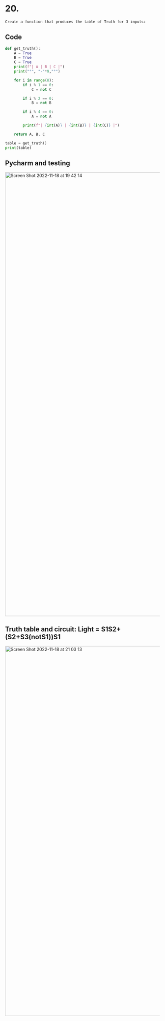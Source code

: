 # 20. 
```diff
Create a function that produces the table of Truth for 3 inputs:
```

## Code
```.py
def get_truth():
    A = True
    B = True
    C = True
    print(f"| A | B | C |")
    print("°", "-"*9,"°")

    for i in range(8):
        if i % 1 == 0:
            C = not C

        if i % 2 == 0:
            B = not B

        if i % 4 == 0:
            A = not A

        print(f"| {int(A)} | {int(B)} | {int(C)} |")

    return A, B, C

table = get_truth()
print(table)
```

## Pycharm and testing

<img width="1440" alt="Screen Shot 2022-11-18 at 19 42 14" src="https://user-images.githubusercontent.com/111941990/202686168-08bcbb60-a154-4997-bb89-e07ebbf41a0d.png">

## Truth table and circuit: Light = S1S2+(S2+S3(notS1))S1 
<img width="1200" alt="Screen Shot 2022-11-18 at 21 03 13" src="https://user-images.githubusercontent.com/111941990/202701020-5b29920d-fbf3-401c-894c-4844b708876e.png">

